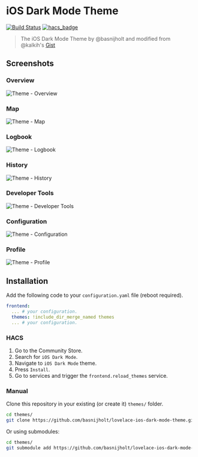 # iOS Dark Mode Theme

[![Build Status](https://www.travis-ci.org/basnijholt/lovelace-ios-dark-mode-theme.svg?branch=master)](https://www.travis-ci.org/basnijholt/lovelace-ios-dark-mode-theme)
[![hacs_badge](https://img.shields.io/badge/HACS-Default-orange.svg)](https://github.com/custom-components/hacs)

> The iOS Dark Mode Theme by @basnijholt and modified from @kalkih's [Gist](https://gist.github.com/kalkih/fbe84b371ef7f992c3bd51b235e2c299)

## Screenshots

### Overview

![Theme - Overview](https://raw.githubusercontent.com/basnijholt/lovelace-ios-dark-mode-theme/master/docs/theme-overview.png)

### Map

![Theme - Map](https://raw.githubusercontent.com/basnijholt/lovelace-ios-dark-mode-theme/master/docs/theme-map.png)

### Logbook

![Theme - Logbook](https://raw.githubusercontent.com/basnijholt/lovelace-ios-dark-mode-theme/master/docs/theme-logbook.png)

### History

![Theme - History](https://raw.githubusercontent.com/basnijholt/lovelace-ios-dark-mode-theme/master/docs/theme-history.png)

### Developer Tools

![Theme - Developer Tools](https://raw.githubusercontent.com/basnijholt/lovelace-ios-dark-mode-theme/master/docs/theme-developer-tools.png)

### Configuration

![Theme - Configuration](https://raw.githubusercontent.com/basnijholt/lovelace-ios-dark-mode-theme/master/docs/theme-configuration.png)

### Profile

![Theme - Profile](https://raw.githubusercontent.com/basnijholt/lovelace-ios-dark-mode-theme/master/docs/theme-profile.png)

## Installation

Add the following code to your `configuration.yaml` file (reboot required).

```yaml
frontend:
  ... # your configuration.
  themes: !include_dir_merge_named themes
  ... # your configuration.
```

### HACS

1. Go to the Community Store.
2. Search for `iOS Dark Mode`.
3. Navigate to `iOS Dark Mode` theme.
4. Press `Install`.
5. Go to services and trigger the `frontend.reload_themes` service.

### Manual

Clone this repository in your existing (or create it) `themes/` folder.

```bash
cd themes/
git clone https://github.com/basnijholt/lovelace-ios-dark-mode-theme.git
```

Or using submodules:

```bash
cd themes/
git submodule add https://github.com/basnijholt/lovelace-ios-dark-mode-theme.git
```
